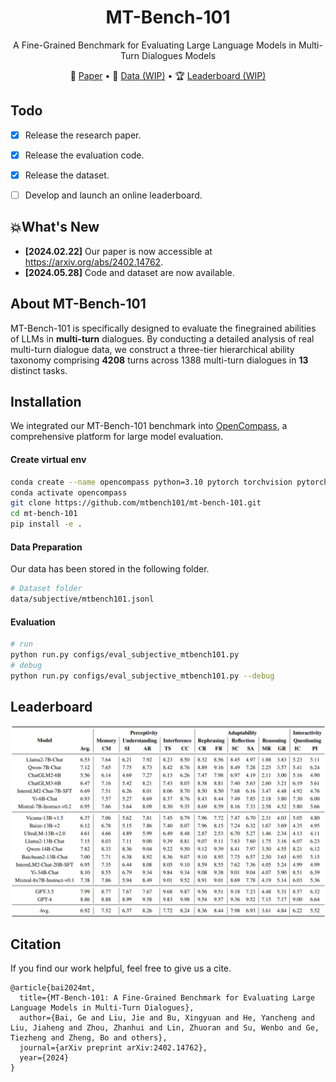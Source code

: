 <div align= "center">
    <h1> MT-Bench-101 </h1>
</div>

<p align="center">  
A Fine-Grained Benchmark for Evaluating Large Language Models in Multi-Turn Dialogues Models
</p>

<p align="center">  
📃 <a href="https://arxiv.org/pdf/2402.14762" target="_blank">Paper</a> • 
🤗 <a href="https://huggingface.co" target="_blank">Data (WIP)</a> • 
🏆 <a href="" target="_blank">Leaderboard (WIP)</a>
</p>


## Todo

- [x] Release the research paper.
- [x] Release the evaluation code.
- [x] Release the dataset.
- [ ] Develop and launch an online leaderboard.


## 💥What's New

- **[2024.02.22]** Our paper is now accessible at https://arxiv.org/abs/2402.14762.
- **[2024.05.28]** Code and dataset are now available. 

## About MT-Bench-101

MT-Bench-101 is specifically designed to evaluate the finegrained abilities of LLMs in **multi-turn** dialogues. By conducting a detailed analysis of real multi-turn dialogue data, we construct a three-tier hierarchical ability taxonomy comprising **4208** turns across 1388 multi-turn dialogues in **13** distinct tasks. 

## Installation

We integrated our MT-Bench-101 benchmark into [OpenCompass](https://github.com/open-compass/opencompass), a comprehensive platform for large model evaluation. 

#### Create virtual env

```bash
conda create --name opencompass python=3.10 pytorch torchvision pytorch-cuda -c nvidia -c pytorch -y
conda activate opencompass
git clone https://github.com/mtbench101/mt-bench-101.git
cd mt-bench-101
pip install -e .
```

#### Data Preparation

Our data has been stored in the following folder.

```bash
# Dataset folder
data/subjective/mtbench101.jsonl
```


#### Evaluation

```bash
# run
python run.py configs/eval_subjective_mtbench101.py
# debug
python run.py configs/eval_subjective_mtbench101.py --debug
```

## Leaderboard

![image](assets/leaderboard.png)

## Citation

If you find our work helpful, feel free to give us a cite.
```
@article{bai2024mt,
  title={MT-Bench-101: A Fine-Grained Benchmark for Evaluating Large Language Models in Multi-Turn Dialogues},
  author={Bai, Ge and Liu, Jie and Bu, Xingyuan and He, Yancheng and Liu, Jiaheng and Zhou, Zhanhui and Lin, Zhuoran and Su, Wenbo and Ge, Tiezheng and Zheng, Bo and others},
  journal={arXiv preprint arXiv:2402.14762},
  year={2024}
}
```
